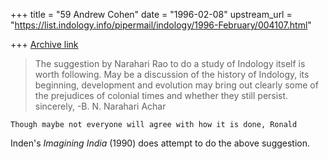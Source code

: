 +++
title = "59 Andrew Cohen"
date = "1996-02-08"
upstream_url = "https://list.indology.info/pipermail/indology/1996-February/004107.html"

+++
[Archive link](https://list.indology.info/pipermail/indology/1996-February/004107.html)

>    The suggestion by Narahari Rao to do a study of Indology itself is worth
> following.  May be a discussion of the history of Indology, its beginning,
> development and evolution may bring out clearly some of the prejudices of
> colonial times and whether they still persist.
> sincerely, -B. N. Narahari Achar 
> 

    Though maybe not everyone will agree with how it is done, Ronald 
Inden's _Imagining India_ (1990) does attempt to do the above 
suggestion.




